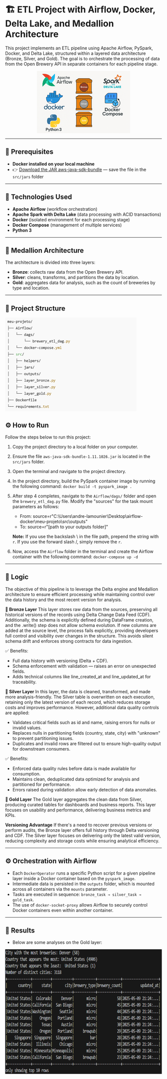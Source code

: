 # 🏗️ ETL Project with Airflow, Docker, Delta Lake, and Medallion Architecture

This project implements an ETL pipeline using Apache Airflow, PySpark, Docker, and Delta Lake, structured within a layered data architecture (Bronze, Silver, and Gold). The goal is to orchestrate the processing of data from the Open Brewery API in separate containers for each pipeline stage.

<div align="center">
  <img src="/imgs_png/arquitetura_projeto.png" alt="python" height="200">
</div>

---

## 🔧 Prerequisites

- **Docker installed on your local machine**  
- 👉 [Download the JAR aws-java-sdk-bundle](https://repo1.maven.org/maven2/com/amazonaws/aws-java-sdk-bundle/1.11.1026/aws-java-sdk-bundle-1.11.1026.jar) — save the file in the `src/jars` folder

---

## 🔧 Technologies Used

- **Apache Airflow** (workflow orchestration)
- **Apache Spark with Delta Lake** (data processing with ACID transactions)
- **Docker** (isolated environment for each processing stage)
- **Docker Compose** (management of multiple services)
- **Python 3**

---

## 🧱 Medallion Architecture

The architecture is divided into three layers:

- **Bronze**: collects raw data from the Open Brewery API.
- **Silver**: cleans, transforms, and partitions the data by location.
- **Gold**: aggregates data for analysis, such as the count of breweries by type and location.

---

## 📁 Project Structure

<img src="/imgs_png/estrutura_projeto.png" alt="python" height="300" /> 

## ⚙️ How to Run

Follow the steps below to run this project:

1. Copy the project directory to a local folder on your computer.

2. Ensure the file `aws-java-sdk-bundle-1.11.1026.jar` is located in the `src/jars` folder.

3. Open the terminal and navigate to the project directory.

4. In the project directory, build the PySpark container image by running the following command: `docker build -t pyspark_image .`

5. After step 4 completes, navigate to the `Airflow/dags/` folder and open the `brewery_etl_dag.py` file. Modify the "sources" for the task mount parameters as follows:
    
    - From: source=r"C:\Users\andre-lamounier\Desktop\airflow-docker\meu-projeto\src\outputs"
    - To: source=r"[path to your outputs folder]"
    
    **Note:** If you use the backslash \ in the file path, prepend the string with `r`. If you use the forward slash /, simply remove the `r`.

6. Now, access the `Airflow` folder in the terminal and create the Airflow container with the following command: `docker-compose up -d`

---

## 🧠 Logic

The objective of this pipeline is to leverage the Delta engine and Medallion architecture to ensure efficient processing while maintaining control over the data history and the most recent version for analysis.

**🥉 Bronze Layer**
This layer stores raw data from the sources, preserving all historical versions of the records using Delta Change Data Feed (CDF). Additionally, the schema is explicitly defined during DataFrame creation, and the .write() step does not allow schema evolution. If new columns are added at the source level, the process fails explicitly, providing developers full control and visibility over changes in the structure. This avoids silent schema drift and enforces strong contracts for data ingestion.

✅ Benefits:
- Full data history with versioning (Delta + CDF).
- Schema enforcement with validation — raises an error on unexpected fields.
- Adds technical columns like line_created_at and line_updated_at for traceability.

**🥈 Silver Layer**
In this layer, the data is cleaned, transformed, and made more analysis-friendly. The Silver table is overwritten on each execution, retaining only the latest version of each record, which reduces storage costs and improves performance. However, additional data quality controls are applied:

- Validates critical fields such as id and name, raising errors for nulls or invalid values.
- Replaces nulls in partitioning fields (country, state, city) with "unknown" to prevent partitioning issues.
- Duplicates and invalid rows are filtered out to ensure high-quality output for downstream consumers.

✅ Benefits:
- Enforced data quality rules before data is made available for consumption.
- Maintains clean, deduplicated data optimized for analysis and partitioned for performance.
- Errors raised during validation allow early detection of data anomalies.

**🥇 Gold Layer**
The Gold layer aggregates the clean data from Silver, producing curated tables for dashboards and business reports. This layer focuses on usability and performance, delivering business metrics and KPIs.

**Versioning Advantage**
If there's a need to recover previous versions or perform audits, the Bronze layer offers full history through Delta versioning and CDF. The Silver layer focuses on delivering only the latest valid version, reducing complexity and storage costs while ensuring analytical efficiency.



---

## ⚙️ Orchestration with Airflow

- Each `DockerOperator` runs a specific Python script for a given pipeline layer inside a Docker container based on the `pyspark_image`.
- Intermediate data is persisted in the `outputs` folder, which is mounted across all containers via the `mounts` parameter.
- Tasks are executed in sequence: `bronze_task → silver_task → gold_task`.
- The use of `docker-socket-proxy` allows Airflow to securely control Docker containers even within another container.

---

## 📌 Results

- Below are some analyses on the Gold layer:

<img src="/imgs_png/resultados.png" alt="python" height="400" /> 
